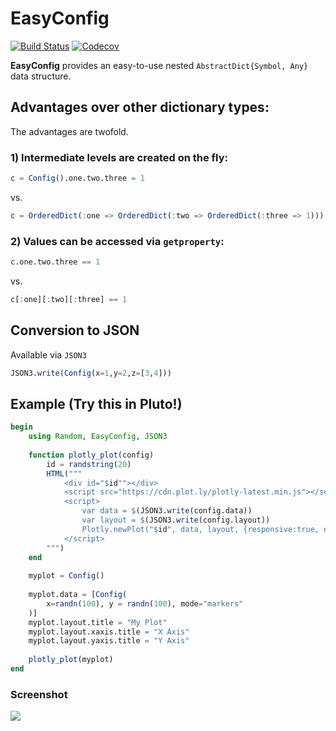 # EasyConfig

[![Build Status](https://travis-ci.com/joshday/EasyConfig.jl.svg?branch=master)](https://travis-ci.com/joshday/EasyConfig.jl)
[![Codecov](https://codecov.io/gh/joshday/EasyConfig.jl/branch/master/graph/badge.svg)](https://codecov.io/gh/joshday/EasyConfig.jl)


**EasyConfig** provides an easy-to-use nested `AbstractDict{Symbol, Any}` data structure. 


## Advantages over other dictionary types:

The advantages are twofold.

### 1) Intermediate levels are created on the fly:

```julia
c = Config().one.two.three = 1
```

vs.

```julia
c = OrderedDict(:one => OrderedDict(:two => OrderedDict(:three => 1)))
```

### 2) Values can be accessed via `getproperty`:

```julia
c.one.two.three == 1
```

vs.

```julia
c[:one][:two][:three] == 1
```

## Conversion to JSON

Available via `JSON3`

```julia
JSON3.write(Config(x=1,y=2,z=[3,4]))
```

## Example (Try this in Pluto!)

```julia
begin
	using Random, EasyConfig, JSON3
	
	function plotly_plot(config)
	    id = randstring(20)
	    HTML("""
	        <div id="$id""></div>
	        <script src="https://cdn.plot.ly/plotly-latest.min.js"></script>
	        <script>
	            var data = $(JSON3.write(config.data))
	            var layout = $(JSON3.write(config.layout))
	            Plotly.newPlot("$id", data, layout, {responsive:true, displaylogo: false, displayModeBar: false})
	        </script>
	    """)
	end
	
	myplot = Config()
	
	myplot.data = [Config(
		x=randn(100), y = randn(100), mode="markers"
	)]
	myplot.layout.title = "My Plot"
	myplot.layout.xaxis.title = "X Axis"
	myplot.layout.yaxis.title = "Y Axis"
	
	plotly_plot(myplot)
end
```

### Screenshot

![](https://user-images.githubusercontent.com/8075494/99103003-e6b29d00-25ac-11eb-9097-0b5fd5b42b6d.png)